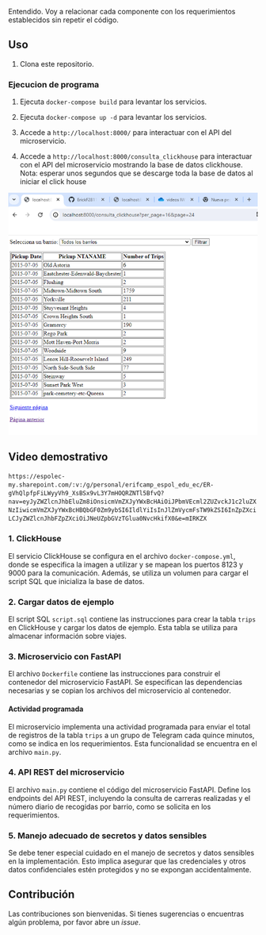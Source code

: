 
Entendido. Voy a relacionar cada componente con los requerimientos establecidos sin repetir el código.


## Uso

1. Clona este repositorio.
### Ejecucion de programa 
1. Ejecuta `docker-compose build` para levantar los servicios.

2. Ejecuta `docker-compose up -d` para levantar los servicios.
3. Accede a `http://localhost:8000/` para interactuar con el API del microservicio.
3. Accede a `http://localhost:8000/consulta_clickhouse` para interactuar con el API del microservicio mostrando la base de datos clickhouse.
Nota: esperar unos segundos que se descarge toda la base de datos al iniciar el click house

![servicio fast api](./imagenes/8000.PNG)
## Video demostrativo 
`https://espolec-my.sharepoint.com/:v:/g/personal/erifcamp_espol_edu_ec/ER-gVhQlpfpFiLWyyVh9_XsBSx9vL3Y7mHOQRZNTl5BfvQ?nav=eyJyZWZlcnJhbEluZm8iOnsicmVmZXJyYWxBcHAiOiJPbmVEcml2ZUZvckJ1c2luZXNzIiwicmVmZXJyYWxBcHBQbGF0Zm9ybSI6IldlYiIsInJlZmVycmFsTW9kZSI6InZpZXciLCJyZWZlcnJhbFZpZXciOiJNeUZpbGVzTGlua0NvcHkifX0&e=mIRKZX`

### 1. ClickHouse

El servicio ClickHouse se configura en el archivo `docker-compose.yml`, donde se especifica la imagen a utilizar y se mapean los puertos 8123 y 9000 para la comunicación. Además, se utiliza un volumen para cargar el script SQL que inicializa la base de datos.

### 2. Cargar datos de ejemplo

El script SQL `script.sql` contiene las instrucciones para crear la tabla `trips` en ClickHouse y cargar los datos de ejemplo. Esta tabla se utiliza para almacenar información sobre viajes.

### 3. Microservicio con FastAPI

El archivo `Dockerfile` contiene las instrucciones para construir el contenedor del microservicio FastAPI. Se especifican las dependencias necesarias y se copian los archivos del microservicio al contenedor.
#### Actividad programada
El microservicio implementa una actividad programada para enviar el total de registros de la tabla `trips` a un grupo de Telegram cada quince minutos, como se indica en los requerimientos. Esta funcionalidad se encuentra en el archivo `main.py`.

### 4. API REST del microservicio

El archivo `main.py` contiene el código del microservicio FastAPI. Define los endpoints del API REST, incluyendo la consulta de carreras realizadas y el número diario de recogidas por barrio, como se solicita en los requerimientos.

### 5. Manejo adecuado de secretos y datos sensibles

Se debe tener especial cuidado en el manejo de secretos y datos sensibles en la implementación. Esto implica asegurar que las credenciales y otros datos confidenciales estén protegidos y no se expongan accidentalmente.

## Contribución

Las contribuciones son bienvenidas. Si tienes sugerencias o encuentras algún problema, por favor abre un *issue*.
